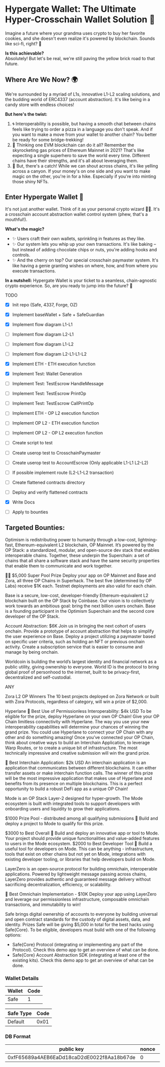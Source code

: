 # **Hypergate Wallet**: The Ultimate Hyper-Crosschain Wallet Solution 🚀

Imagine a future where your grandma uses crypto to buy her favorite cookies, and she doesn't even realize it's powered by blockchain. Sounds like sci-fi, right? 🌌

**Is this achievable?**  
Absolutely! But let's be real, we're still paving the yellow brick road to that future.

## **Where Are We Now?** 🌍
We're surrounded by a myriad of L1s, innovative L1-L2 scaling solutions, and the budding world of ERC4337 (account abstraction). It's like being in a candy store with endless choices!

**But here's the twist:**  
1. 🌀 Interoperability is possible, but having a smooth chat between chains feels like trying to order a pizza in a language you don't speak. And if you want to make a move from your wallet to another chain? You better be ready for some bridge-trekking!
2. 🚀 Thinking one EVM blockchain can do it all? Remember the skyrocketing gas prices of Ethereum Mainnet in 2021? That's like expecting a single superhero to save the world every time. Different chains have their strengths, and it's all about leveraging them.
3. 🌉 But, there's a catch! While we can shout across chains, it's like yelling across a canyon. If your money's on one side and you want to make magic on the other, you're in for a hike. Especially if you're into minting those shiny NFTs.

## **Enter Hypergate Wallet** 🌟
It's not just another wallet. Think of it as your personal crypto wizard 🧙‍♂️. It's a crosschain account abstraction wallet control system (phew, that's a mouthful!).

**What's the magic?**  
- ✨ Users craft their own wallets, sprinkling in features as they like.  
- ✨ Our system lets you whip up your own transactions. It's like baking – but instead of adding chocolate chips or nuts, you're adding hooks and controls.  
- ✨ And the cherry on top? Our special crosschain paymaster system. It's like having a genie granting wishes on where, how, and from where you execute transactions.

**In a nutshell:** Hypergate Wallet is your ticket to a seamless, chain-agnostic crypto experience. So, are you ready to jump into the future? 🚀



TODO

- [x] Init repo (Safe, 4337, Forge, OZ)
- [x] Implement baseWallet + Safe + SafeGuardian
- [x] Implement flow diagram L1-L1
- [ ] Implement flow diagram L2-L1
- [ ] Implement flow diagram L1-L2
- [ ] Implement flow diagram L2-L1-L1-L2
- [x] Implement ETH - ETH execution function
- [x] Implement Test: Wallet Generation
- [ ] Implement Test: TestEscrow HandleMessage
- [ ] Implement Test: TestEscrow PrintOp
- [ ] Implement Test: TestEscrow CallPrintOp
- [ ] Implement ETH - OP L2 execution function
- [ ] Implement OP L2 - ETH execution function
- [ ] Implement OP L2 - OP L2 execution function
- [ ] Create script to test 
- [ ] Create userop test to CrosschainPaymaster
- [ ] Create userop test to AccountEscrow (Only applicable L1-L1 L2-L2)
- [ ] If possible implement route (L2-L1-L2 transaction)
- [ ] Create flattened contracts directory
- [ ] Deploy and verify flattened contracts
- [x] Write Docs
- [ ] Apply to bounties


## Targeted Bounties:

Optimism is redistributing power to humanity through a low-cost, lightning-fast, Ethereum-equivalent L2 blockchain, OP Mainnet. It’s powered by the OP Stack: a standardized, modular, and open-source dev stack that enables interoperable chains. Together, these underpin the Superchain: a set of chains that all share a software stack and have the same security properties that enable them to communicate and work together.

🏊‍♀️ $5,000 Super Pool Prize
Deploy your app on OP Mainnet and Base and Zora, all three OP Chains in Superhack. The best five (determined by OP Labs) receive $1K each. Testnet deployments are also valid for each chain.



Base is a secure, low-cost, developer-friendly Ethereum-equivalent L2 blockchain built on the OP Stack by Coinbase. Our vision is to collectively work towards an ambitious goal: bring the next billion users onchain. Base is a founding participant in the Optimism Superchain and the second core developer of the OP Stack.

Account Abstraction: $6K
Join us in bringing the next cohort of users onchain. Provide a prototype of account abstraction that helps to simplify the user experience on Base. Deploy a project utilizing a paymaster based on specific user criteria, such as holding an NFT or previous onchain activity. Create a subscription service that is easier to consume and manage by being onchain.


Worldcoin is building the world’s largest identity and financial network as a public utility, giving ownership to everyone. World ID is the protocol to bring global proof of personhood to the internet, built to be privacy-first, decentralized and self-custodial.

ANY


Zora L2 OP Winners
The 10 best projects deployed on Zora Network or built with Zora Protocols, regardless of category, will win a prize of $2,000.


Hyperlane 🥇 Best Use of Permissionless Interoperability: $4k USD
To be eligible for the prize, deploy Hyperlane on your own OP Chain! Give your OP Chain limitless connectivity with Hyperlane. The way you use your new interoperability capabilities will determine your chances of winning the grand prize. You could use Hyperlane to connect your OP Chain with any other and do something amazing! Once you’ve connected your OP Chain, think about creative ways to build an Interchain Application, to leverage Warp Routes, or to create a unique bit of infrastructure. The most technically impressive and creative submission will win the grand prize.

🎼 Best Interchain Application: $2k USD
An interchain application is an application that communicates between different blockchains. It can either transfer assets or make interchain function calls. The winner of this prize will be the most impressive application that makes use of Hyperlane and benefits from its presence on multiple blockchains. This is a perfect opportunity to build a robust DeFi app as a unique OP Chain!


Mode is an OP Stack Layer-2 designed for hyper-growth. The Mode ecosystem is built with integrated tools to support developers with onboarding users and liquidity to grow their applications.

$1000 Prize Pool - distributed among all qualifying submissions 🎱
Build and deploy a project to Mode to qualify for this prize.

$3000 to Best Overall 🥇 Build and deploy an innovative app or tool to Mode. Your project should provide unique functionalities and value-added features to users in the Mode ecosystem.
$2000 to Best Developer Tool 🤝 Build a useful tool for developers on Mode. This can be anything - infrastructure, tools that exist on other chains but not yet on Mode, integrations with existing developer tooling, or libraries that help developers build on Mode.


LayerZero is an open-source protocol for building omnichain, interoperable applications. Powered by lightweight message passing across chains, LayerZero provides authentic and guaranteed message delivery without sacrificing decentralization, efficiency, or scalability.

🚀 Best Omnichain Implementation - $10K
Deploy your app using LayerZero and leverage our permissionless infrastructure, composable omnichain transactions, and immutability to win!


Safe brings digital ownership of accounts to everyone by building universal and open contract standards for the custody of digital assets, data, and identity.
Prizes
Safe will be giving $5,000 in total for the best hacks using Safe{Core}. To be eligible, developers must build with one of the following options:
* Safe{Core} Protocol (integrating or implementing any part of the Protocol). Check this demo app to get an overview of what can be done.
* Safe{Core} Account Abstraction SDK (integrating at least one of the existing kits). Check this demo app to get an overview of what can be done.




### Wallet Details

| Wallet      | Code       |
| ----------- | ---------- |
| Safe        | 1          |

| Safe Type   | Code       |
| ----------- | ---------- |
| Default     | 0x01       |

### DB Format

| public key                                 | nonce        | wallet    | type      |
| ------------------------------------------ | ------------ | --------- | --------- |
| 0xfF65689a4AEB6EaDd18caD2dE0022f8Aa18b67de | 0            | 1         | 0x1       |